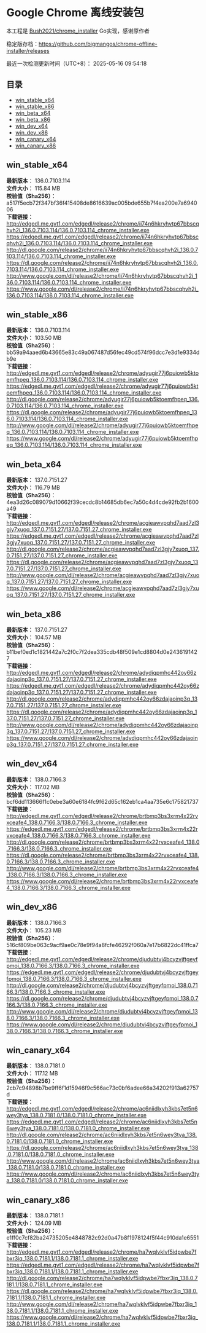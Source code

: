 # Google Chrome 离线安装包
本工程是 [Bush2021/chrome_installer](https://github.com/Bush2021/chrome_installer) Go实现，感谢原作者

稳定版存档：<https://github.com/bigmangos/chrome-offline-installer/releases>

最近一次检测更新时间（UTC+8）：
2025-05-16 09:54:18

## 目录
* [win_stable_x64](https://github.com/bigmangos/chrome-offline-installer?tab=readme-ov-file#win_stable_x64)
* [win_stable_x86](https://github.com/bigmangos/chrome-offline-installer?tab=readme-ov-file#win_stable_x86)
* [win_beta_x64](https://github.com/bigmangos/chrome-offline-installer?tab=readme-ov-file#win_beta_x64)
* [win_beta_x86](https://github.com/bigmangos/chrome-offline-installer?tab=readme-ov-file#win_beta_x86)
* [win_dev_x64](https://github.com/bigmangos/chrome-offline-installer?tab=readme-ov-file#win_dev_x64)
* [win_dev_x86](https://github.com/bigmangos/chrome-offline-installer?tab=readme-ov-file#win_dev_x86)
* [win_canary_x64](https://github.com/bigmangos/chrome-offline-installer?tab=readme-ov-file#win_canary_x64)
* [win_canary_x86](https://github.com/bigmangos/chrome-offline-installer?tab=readme-ov-file#win_canary_x86)

## win_stable_x64
**最新版本**： 136.0.7103.114  
**文件大小**： 115.84 MB  
**校验值（Sha256）**： a517f5ecb72f347bf36f415408de8616639ac005bde655b7f4ea200e7a694006  
**下载链接**：
http://edgedl.me.gvt1.com/edgedl/release2/chrome/ii74n6hkryhvtp67bbscqhvh2i_136.0.7103.114/136.0.7103.114_chrome_installer.exe
https://edgedl.me.gvt1.com/edgedl/release2/chrome/ii74n6hkryhvtp67bbscqhvh2i_136.0.7103.114/136.0.7103.114_chrome_installer.exe
http://dl.google.com/release2/chrome/ii74n6hkryhvtp67bbscqhvh2i_136.0.7103.114/136.0.7103.114_chrome_installer.exe
https://dl.google.com/release2/chrome/ii74n6hkryhvtp67bbscqhvh2i_136.0.7103.114/136.0.7103.114_chrome_installer.exe
http://www.google.com/dl/release2/chrome/ii74n6hkryhvtp67bbscqhvh2i_136.0.7103.114/136.0.7103.114_chrome_installer.exe
https://www.google.com/dl/release2/chrome/ii74n6hkryhvtp67bbscqhvh2i_136.0.7103.114/136.0.7103.114_chrome_installer.exe
## win_stable_x86
**最新版本**： 136.0.7103.114  
**文件大小**： 103.50 MB  
**校验值（Sha256）**： bb59a94aaed6b43665e83c49a067487d56fec49cd574f96dcc7e3d1e9334db9e  
**下载链接**：
http://edgedl.me.gvt1.com/edgedl/release2/chrome/adyugir77j6puiowb5ktoemfhpeq_136.0.7103.114/136.0.7103.114_chrome_installer.exe
https://edgedl.me.gvt1.com/edgedl/release2/chrome/adyugir77j6puiowb5ktoemfhpeq_136.0.7103.114/136.0.7103.114_chrome_installer.exe
http://dl.google.com/release2/chrome/adyugir77j6puiowb5ktoemfhpeq_136.0.7103.114/136.0.7103.114_chrome_installer.exe
https://dl.google.com/release2/chrome/adyugir77j6puiowb5ktoemfhpeq_136.0.7103.114/136.0.7103.114_chrome_installer.exe
http://www.google.com/dl/release2/chrome/adyugir77j6puiowb5ktoemfhpeq_136.0.7103.114/136.0.7103.114_chrome_installer.exe
https://www.google.com/dl/release2/chrome/adyugir77j6puiowb5ktoemfhpeq_136.0.7103.114/136.0.7103.114_chrome_installer.exe
## win_beta_x64
**最新版本**： 137.0.7151.27  
**文件大小**： 116.79 MB  
**校验值（Sha256）**： 4ea3d26c089079d10662f39cecdc8b14685db6ec7a50c4d4cde92fb2b1600a49  
**下载链接**：
http://edgedl.me.gvt1.com/edgedl/release2/chrome/acgieawvpqhd7aad7zl3gjy7xuoq_137.0.7151.27/137.0.7151.27_chrome_installer.exe
https://edgedl.me.gvt1.com/edgedl/release2/chrome/acgieawvpqhd7aad7zl3gjy7xuoq_137.0.7151.27/137.0.7151.27_chrome_installer.exe
http://dl.google.com/release2/chrome/acgieawvpqhd7aad7zl3gjy7xuoq_137.0.7151.27/137.0.7151.27_chrome_installer.exe
https://dl.google.com/release2/chrome/acgieawvpqhd7aad7zl3gjy7xuoq_137.0.7151.27/137.0.7151.27_chrome_installer.exe
http://www.google.com/dl/release2/chrome/acgieawvpqhd7aad7zl3gjy7xuoq_137.0.7151.27/137.0.7151.27_chrome_installer.exe
https://www.google.com/dl/release2/chrome/acgieawvpqhd7aad7zl3gjy7xuoq_137.0.7151.27/137.0.7151.27_chrome_installer.exe
## win_beta_x86
**最新版本**： 137.0.7151.27  
**文件大小**： 104.57 MB  
**校验值（Sha256）**： b11bef0ed1c1821442a7c2f0c7f2dea335cdb48f509e1cd8804d0e2436191427  
**下载链接**：
http://edgedl.me.gvt1.com/edgedl/release2/chrome/adydiqpmhc442oy66zdajaoinp3q_137.0.7151.27/137.0.7151.27_chrome_installer.exe
https://edgedl.me.gvt1.com/edgedl/release2/chrome/adydiqpmhc442oy66zdajaoinp3q_137.0.7151.27/137.0.7151.27_chrome_installer.exe
http://dl.google.com/release2/chrome/adydiqpmhc442oy66zdajaoinp3q_137.0.7151.27/137.0.7151.27_chrome_installer.exe
https://dl.google.com/release2/chrome/adydiqpmhc442oy66zdajaoinp3q_137.0.7151.27/137.0.7151.27_chrome_installer.exe
http://www.google.com/dl/release2/chrome/adydiqpmhc442oy66zdajaoinp3q_137.0.7151.27/137.0.7151.27_chrome_installer.exe
https://www.google.com/dl/release2/chrome/adydiqpmhc442oy66zdajaoinp3q_137.0.7151.27/137.0.7151.27_chrome_installer.exe
## win_dev_x64
**最新版本**： 138.0.7166.3  
**文件大小**： 117.02 MB  
**校验值（Sha256）**： bcf6dd113666f1c0ebe3a60e6184fc9f62d65c162eb1ca4aa735e6c175821737  
**下载链接**：
http://edgedl.me.gvt1.com/edgedl/release2/chrome/brtbmp3bs3xrm4x22rvxceafe4_138.0.7166.3/138.0.7166.3_chrome_installer.exe
https://edgedl.me.gvt1.com/edgedl/release2/chrome/brtbmp3bs3xrm4x22rvxceafe4_138.0.7166.3/138.0.7166.3_chrome_installer.exe
http://dl.google.com/release2/chrome/brtbmp3bs3xrm4x22rvxceafe4_138.0.7166.3/138.0.7166.3_chrome_installer.exe
https://dl.google.com/release2/chrome/brtbmp3bs3xrm4x22rvxceafe4_138.0.7166.3/138.0.7166.3_chrome_installer.exe
http://www.google.com/dl/release2/chrome/brtbmp3bs3xrm4x22rvxceafe4_138.0.7166.3/138.0.7166.3_chrome_installer.exe
https://www.google.com/dl/release2/chrome/brtbmp3bs3xrm4x22rvxceafe4_138.0.7166.3/138.0.7166.3_chrome_installer.exe
## win_dev_x86
**最新版本**： 138.0.7166.3  
**文件大小**： 105.23 MB  
**校验值（Sha256）**： 516cf809be063c9acf9ae0c78e9f94a8fcfe46292f060a7e17b6822dc41ffca7  
**下载链接**：
http://edgedl.me.gvt1.com/edgedl/release2/chrome/djudubtvj4bcyzvjftgeyfpmoi_138.0.7166.3/138.0.7166.3_chrome_installer.exe
https://edgedl.me.gvt1.com/edgedl/release2/chrome/djudubtvj4bcyzvjftgeyfpmoi_138.0.7166.3/138.0.7166.3_chrome_installer.exe
http://dl.google.com/release2/chrome/djudubtvj4bcyzvjftgeyfpmoi_138.0.7166.3/138.0.7166.3_chrome_installer.exe
https://dl.google.com/release2/chrome/djudubtvj4bcyzvjftgeyfpmoi_138.0.7166.3/138.0.7166.3_chrome_installer.exe
http://www.google.com/dl/release2/chrome/djudubtvj4bcyzvjftgeyfpmoi_138.0.7166.3/138.0.7166.3_chrome_installer.exe
https://www.google.com/dl/release2/chrome/djudubtvj4bcyzvjftgeyfpmoi_138.0.7166.3/138.0.7166.3_chrome_installer.exe
## win_canary_x64
**最新版本**： 138.0.7181.0  
**文件大小**： 117.12 MB  
**校验值（Sha256）**： 2cb7c94898b7be9ff6f1d15946f9c566ac73c0bf6adee66a34202f913a62757d  
**下载链接**：
http://edgedl.me.gvt1.com/edgedl/release2/chrome/ac6niidlxyh3kbs7et5n6wey3tya_138.0.7181.0/138.0.7181.0_chrome_installer.exe
https://edgedl.me.gvt1.com/edgedl/release2/chrome/ac6niidlxyh3kbs7et5n6wey3tya_138.0.7181.0/138.0.7181.0_chrome_installer.exe
http://dl.google.com/release2/chrome/ac6niidlxyh3kbs7et5n6wey3tya_138.0.7181.0/138.0.7181.0_chrome_installer.exe
https://dl.google.com/release2/chrome/ac6niidlxyh3kbs7et5n6wey3tya_138.0.7181.0/138.0.7181.0_chrome_installer.exe
http://www.google.com/dl/release2/chrome/ac6niidlxyh3kbs7et5n6wey3tya_138.0.7181.0/138.0.7181.0_chrome_installer.exe
https://www.google.com/dl/release2/chrome/ac6niidlxyh3kbs7et5n6wey3tya_138.0.7181.0/138.0.7181.0_chrome_installer.exe
## win_canary_x86
**最新版本**： 138.0.7181.1  
**文件大小**： 124.09 MB  
**校验值（Sha256）**： e1ff0c7cf82ba24735205e4848782c92d0a47b8f1978124f5f44c910da1e6551  
**下载链接**：
http://edgedl.me.gvt1.com/edgedl/release2/chrome/ha7wqlvklvf5idpwbe7fbxr3iq_138.0.7181.1/138.0.7181.1_chrome_installer.exe
https://edgedl.me.gvt1.com/edgedl/release2/chrome/ha7wqlvklvf5idpwbe7fbxr3iq_138.0.7181.1/138.0.7181.1_chrome_installer.exe
http://dl.google.com/release2/chrome/ha7wqlvklvf5idpwbe7fbxr3iq_138.0.7181.1/138.0.7181.1_chrome_installer.exe
https://dl.google.com/release2/chrome/ha7wqlvklvf5idpwbe7fbxr3iq_138.0.7181.1/138.0.7181.1_chrome_installer.exe
http://www.google.com/dl/release2/chrome/ha7wqlvklvf5idpwbe7fbxr3iq_138.0.7181.1/138.0.7181.1_chrome_installer.exe
https://www.google.com/dl/release2/chrome/ha7wqlvklvf5idpwbe7fbxr3iq_138.0.7181.1/138.0.7181.1_chrome_installer.exe
